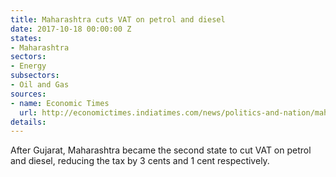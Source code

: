 ```yaml
---
title: Maharashtra cuts VAT on petrol and diesel
date: 2017-10-18 00:00:00 Z
states:
- Maharashtra
sectors:
- Energy
subsectors:
- Oil and Gas
sources:
- name: Economic Times
  url: http://economictimes.indiatimes.com/news/politics-and-nation/maharashtra-government-slashes-vat-on-petrol-diesel-prices/articleshow/61018980.cms
details: 
---
```


After Gujarat, Maharashtra became the second state to cut VAT on petrol and diesel, reducing the tax by 3 cents and 1 cent respectively. 
